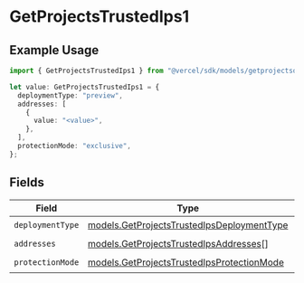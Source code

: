 # GetProjectsTrustedIps1

## Example Usage

```typescript
import { GetProjectsTrustedIps1 } from "@vercel/sdk/models/getprojectsop.js";

let value: GetProjectsTrustedIps1 = {
  deploymentType: "preview",
  addresses: [
    {
      value: "<value>",
    },
  ],
  protectionMode: "exclusive",
};
```

## Fields

| Field                                                                                          | Type                                                                                           | Required                                                                                       | Description                                                                                    |
| ---------------------------------------------------------------------------------------------- | ---------------------------------------------------------------------------------------------- | ---------------------------------------------------------------------------------------------- | ---------------------------------------------------------------------------------------------- |
| `deploymentType`                                                                               | [models.GetProjectsTrustedIpsDeploymentType](../models/getprojectstrustedipsdeploymenttype.md) | :heavy_check_mark:                                                                             | N/A                                                                                            |
| `addresses`                                                                                    | [models.GetProjectsTrustedIpsAddresses](../models/getprojectstrustedipsaddresses.md)[]         | :heavy_check_mark:                                                                             | N/A                                                                                            |
| `protectionMode`                                                                               | [models.GetProjectsTrustedIpsProtectionMode](../models/getprojectstrustedipsprotectionmode.md) | :heavy_check_mark:                                                                             | N/A                                                                                            |
